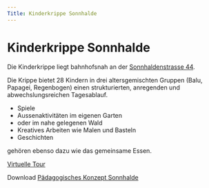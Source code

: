 ```yaml
---
Title: Kinderkrippe Sonnhalde
---
```


# Kinderkrippe Sonnhalde

Die Kinderkrippe liegt bahnhofsnah an der [Sonnhaldenstrasse 44](https://maps.app.goo.gl/Uvtr9uzRCQGKUJC6A).

Die Krippe bietet 28 Kindern in drei altersgemischten Gruppen (Balu, Papagei, Regenbogen) einen strukturierten, anregenden und abwechslungsreichen Tagesablauf.

- Spiele
- Aussenaktivitäten im eigenen Garten
- oder im nahe gelegenen Wald
- Kreatives Arbeiten wie Malen und Basteln
- Geschichten

gehören ebenso dazu wie das gemeinsame Essen.



[Virtuelle Tour](https://goo.gl/maps/CASSFFMQiyccfrtz8)

Download [Pädagogisches Konzept Sonnhalde](konzept_sonnhalde.pdf)
